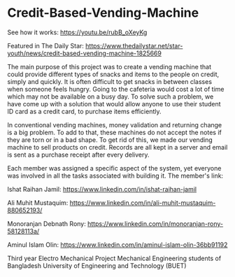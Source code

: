 # Credit-Based-Vending-Machine
See how it works: https://youtu.be/rubB_oXeyKg

Featured in The Daily Star: https://www.thedailystar.net/star-youth/news/credit-based-vending-machine-1825669

The main purpose of this project was to create a vending machine that could provide different types of snacks and items to the people on credit, simply and quickly. It is often difficult to get snacks in between classes when someone feels hungry. Going to the cafeteria would cost a lot of time which may not be available on a busy day. To solve such a problem, we have come up with a solution that would allow anyone to use their student ID card as a credit card, to purchase items efficiently.

In conventional vending machines, money validation and returning change is a big problem. To add to that, these machines do not accept the notes if they are torn or in a bad shape. To get rid of this, we made our vending machine to sell products on credit. Records are all kept in a server and email is sent as a purchase receipt after every delivery.


Each member was assigned a specific aspect of the system, yet everyone was involved in all the tasks associated with building it. The member's link:

Ishat Raihan Jamil: https://www.linkedin.com/in/ishat-raihan-jamil

Ali Muhit Mustaquim: https://www.linkedin.com/in/ali-muhit-mustaquim-880652193/

Monoranjan Debnath Rony: https://www.linkedin.com/in/monoranjan-rony-58128113a/

Aminul Islam Olin: https://www.linkedin.com/in/aminul-islam-olin-36bb91192

Third year Electro Mechanical Project
Mechanical Engineering students of Bangladesh University of Engineering and Technology (BUET)
